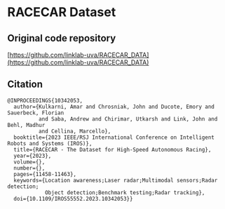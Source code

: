 # RACECAR Dataset

## Original code repository
[https://github.com/linklab-uva/RACECAR_DATA](https://github.com/linklab-uva/RACECAR_DATA)

## Citation
```
@INPROCEEDINGS{10342053,
  author={Kulkarni, Amar and Chrosniak, John and Ducote, Emory and Sauerbeck, Florian
          and Saba, Andrew and Chirimar, Utkarsh and Link, John and Behl, Madhur
          and Cellina, Marcello},
  booktitle={2023 IEEE/RSJ International Conference on Intelligent Robots and Systems (IROS)}, 
  title={RACECAR - The Dataset for High-Speed Autonomous Racing}, 
  year={2023},
  volume={},
  number={},
  pages={11458-11463},
  keywords={Location awareness;Laser radar;Multimodal sensors;Radar detection;
            Object detection;Benchmark testing;Radar tracking},
  doi={10.1109/IROS55552.2023.10342053}}
```
